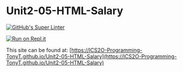 # Unit2-05-HTML-Salary

[![GitHub's Super Linter](https://github.com/ICS2O-Programming-TonyT/Unit2-05-HTML-Salary/workflows/GitHub's%20Super%20Linter/badge.svg)](https://github.com/ICS2O-Programming-TonyT/Unit2-05-HTML-Salary/actions)


[![Run on Repl.it](https://repl.it/badge/github/ICS2O-Programming-TonyT/Unit2-05-HTML-Salary)](https://repl.it/github/ICS2O-Programming-TonyT/Unit2-05-HTML-Salary)


This site can be found at: [https://ICS2O-Programming-TonyT.github.io/Unit2-05-HTML-Salary](https://ICS2O-Programming-TonyT.github.io/Unit2-05-HTML-Salary)